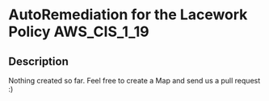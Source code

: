# AutoRemediation for the Lacework Policy AWS_CIS_1_19

## Description
Nothing created so far. Feel free to create a Map and send us a pull request :)
